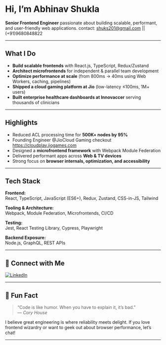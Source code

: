 #  Hi, I’m Abhinav Shukla

**Senior Frontend Engineer** passionate about building scalable, performant, and user-friendly web applications.
contact: shuks201@gmail.com || (+91)9680848822

---

##  What I Do

-  **Build scalable frontends** with React.js, TypeScript, Redux/Zustand
-  **Architect microfrontends** for independent & parallel team development
-  **Optimize performance at scale** (from 800ms → 40ms using Web Workers, caching, pipelines)
-  **Shipped a cloud gaming platform at Jio** (low-latency ≤100ms, 1M+ users)
-  **Built enterprise healthcare dashboards at Innovaccer** serving thousands of clinicians

---

##  Highlights

-  Reduced ACL processing time for **500K+ nodes by 95%**
-  Founding Engineer @JioCloud Gaming checkout https://cloudplay.jiogames.com
-  Designed a **microfrontend framework** with Webpack Module Federation
-  Delivered performant apps across **Web & TV devices**
-  Strong focus on **browser internals, optimization, and accessibility**

---

##  Tech Stack

**Frontend:**  
React, TypeScript, JavaScript (ES6+), Redux, Zustand, CSS-in-JS, Tailwind

**Tooling & Architecture:**  
Webpack, Module Federation, Microfrontends, CI/CD

**Testing:**  
Jest, React Testing Library, Cypress, Playwright

**Backend Exposure:**  
Node.js, GraphQL, REST APIs

---

## 🤝 Connect with Me

[![LinkedIn](https://img.shields.io/badge/LinkedIn-Abhinav%20Shukla-blue?logo=linkedin&style=flat-square)](https://www.linkedin.com/in/abhinavshukla1177)

---

## 🎈 Fun Fact

> “Code is like humor. When you have to explain it, it’s bad.”  
> — *Cory House*

I believe great engineering is where reliability meets delight. If you love frontend wizardry or want to geek out about browser performance, let’s chat!

---

<!--
✨ Thanks for stopping by! May your builds be green and your bugs be tiny.
-->
